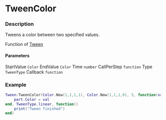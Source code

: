 # TweenColor

### Description

Tweens a color between two specified values.

Function of [Tween](../../)

#### Parameters

StartValue `Color`
EndValue `Color`
Time `number`
CallPerStep `function`
Type `TweenType`
Callback `function`

### Example

```lua
Tween:TweenColor(Color.New(1,1,1,1), Color.New(1,1,1,0), 5, function(val)
    part.Color = val
end, TweenType.linear, function()
    print("Tween finished")
end)
```
